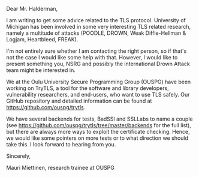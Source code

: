 Dear Mr. Halderman,

I am writing to get some advice related to the TLS protocol. University of Michigan has been involved in some very interesting TLS related research, namely a multitude of attacks (POODLE, DROWN, Weak Diffie-Hellman & Logjam, Heartbleed, FREAK).

I'm not entirely sure whether I am contacting the right person, so if that's not the case I would like some help with that. However, I would like to present something you, NSRG and possibly the international Drown Attack team might be interested in.

We at the Oulu University Secure Programming Group (OUSPG) have been working on TryTLS, a tool for the software and library developers, vulnerability researchers, and end-users, who want to use TLS safely. Our GitHub repository and detailed information can be found at https://github.com/ouspg/trytls.

We have several backends for tests, BadSSl and SSLLabs to name a couple (see https://github.com/ouspg/trytls/tree/master/backends for the full list), but there are always more ways to exploit the certificate checking. Hence, we would like some pointers on more tests or to what direction we should take this. I look forward to hearing from you.

Sincerely,

Mauri Miettinen, research trainee at OUSPG
